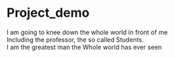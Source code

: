 # Project_demo
I am going to knee down the whole world in front of me
<br>
Including the professor, the so called Students.
<br>
I am the greatest man the Whole world has ever seen
